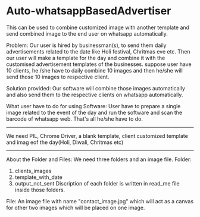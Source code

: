 # Auto-whatsappBasedAdvertiser
This can be used to combine customized image with another template and send combined image to the end user on whatsapp automatically.

Problem: Our user is hired by businessman(s), to send them daily advertisements related to the date like Holi festival, Chritmas eve etc. Then our user will make a template for the day and combine it with the customised advertisement templates of the businesses. suppose user have 10 clients, he /she have to daily combine 10 images and then he/she will send those 10 images to respective client.

Solution provided: Our software will combine those images automatically and also send them to the respective clients on whatsapp automatically.

What user have to do for using Software: User have to prepare a single image related to the event of the day and run the software and scan the barcode of whatsapp web. That's all he/she have to do.

----------------------------------------------------------------------------------------------------------------------------------------------------------------------------------

We need PIL, Chrome Driver, a blank template, client customized template and imag eof the day(Holi, Diwali, Chritmas etc)

----------------------------------------------------------------------------------------------------------------------------------------------------------------------------------

About the Folder and Files:
We need three folders and an image file.
Folder:
1. clients_images
2. template_with_date
3. output_not_sent
Discription of each folder is written in read_me file inside those folders.

File:
An image file with name "contact_image.jpg" which will act as a canvas for other two images which will be placed on one image.

